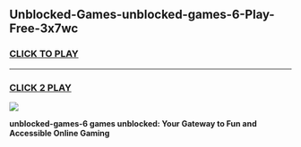 
## Unblocked-Games-unblocked-games-6-Play-Free-3x7wc
<h3>
<a href="https://premium76.site?title=unblocked-games-6&ref=18A">CLICK TO PLAY</a></h3>
<hr>

<h3>
<a href="https://premium76.site?title=unblocked-games-6&ref=18A">CLICK 2 PLAY</a>
  
</h3>

<a href="https://premium76.site?title=unblocked-games-6&ref=18A"><img src="https://clearcache.store/games.png"></a>


**unblocked-games-6 games unblocked: Your Gateway to Fun and Accessible Online Gaming**
